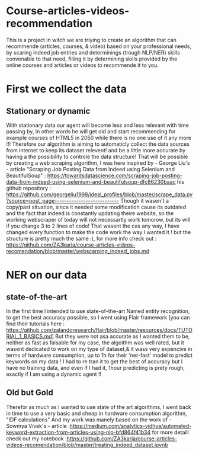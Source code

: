 # Course-articles-videos-recommendation
This is a project in witch we are triying to create an algorithm that can recommende (articles, courses, &amp; video) based on your professional needs, by scaring indeed job entries and determinings (trough NLP/NER) skills convenable to that need, filling it by determining skills provided by the online courses and articles or videos to recommende it to you.
# First we collect the data 
## Stationary or dynamic
With stationary data our agent will become less and less relevant with time passing by, in other words he will get old and start recommending for example courses of HTML5 in 2050 while there is no one use of it any more !!!
Therefore our algorithm is aiming to automaticly collect the data sources from internet to keep its dataset relevent! and be a little more accurate by having a the possibility to controle the data structure! 
That will be possible by creating a web scraping algorithm, I was here inspired by  - George Liu's - article "Scraping Job Posting Data from Indeed using Selenium and BeautifulSoup" : https://towardsdatascience.com/scraping-job-posting-data-from-indeed-using-selenium-and-beautifulsoup-dfc86230baac
his github repository : https://github.com/georgeliu1998/ideal_profiles/blob/master/scrape_data.py?source=post_page---------------------------
Though it wasen't a copy/past situation, since it needed some modification cause its outdated and the fact that indeed is constantly updating theire website, so the working webscraper of today will not necessartly work tomorow, but its will if you change 3 to 2 lines of code! That wasent the cas any way, I have changed every function to make the code work the way I wanted it ! but the structure is pretty much the same :), for more info check out : https://github.com/ZA3karia/course-articles-videos-recomendation/blob/master/webscarping_indeed_jobs.md
 
 
# NER on our data
## state-of-the-art
In the first time I intended to use state-of-the-art Named entity recognition, to get the best accuracy possible, so I went using Flair framework [you can find their tutorials here : https://github.com/zalandoresearch/flair/blob/master/resources/docs/TUTORIAL_1_BASICS.md]
But they were not asa accurate as I wanted them to be, neither as fast as faisable for my case, the algoithm was well rated, but it wasent dedicated to work on my type of dataset,& it wass very expencive in terms of hardware consumption, up to 1h for their 'ner-fast' model to predict keywords on my data ! I had to re tran it to get the best of accuracy but I have no training data, and even if I had it, 1hour predicting is prety rough, exactly if I am using a dynamic agent !! 
## Old but Gold
Therefor as much as I wanted to use state of the art algorithms, I went back in time to use a very basic and cheap in hardware consumption algorithm, "IDF calculations"
And my work was manely based on the work of - Sowmya Vivek's - article :https://medium.com/analytics-vidhya/automated-keyword-extraction-from-articles-using-nlp-bfd864f41b34
for more detaill check out my notebook :https://github.com/ZA3karia/course-articles-videos-recomendation/blob/master/treating_indeed_dataset.ipynb


